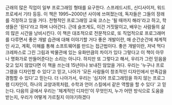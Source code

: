  근래의 많은 직업이 일부 프로그래밍 형태를 요구한다. 스프레드시트, 신디사이저, 워드프로세서 기타 등등. 이 책은 1995~2000년 사이에 쓰여졌는데, 독자들은 그들의 장래를 걱정하고 있을 거다.
 전형적인 프로그래밍 교육 코스는 '될 때까지 해라'라고 하고, 학생들은 '된다'라고 하며 나아간다. 근데 슬프게도, 이건 거짓말이고, 배우는 사람들의 삶의 많은 시간을 낭비시킨다. 이 책은 대조적으로 전문적으로, 또 직업적으로 프로그래머를 다루면서 좋은 개발 습관에 대해 이야기할 거다
 좋은 개발이란, 매 순간순간에 체계적인 사고, 계획, 이해를 통해 소프트웨어를 만드는 접근법이다. 좋은 개발이란, 저녁 먹다 크레파스로 그린 그림과 박물관에 있는 유화만큼의 차이가 있다
 그렇다고 이 책이 아무나 명화가로 만들어준다는 소리는 아니다. 하지만 또 그렇다고 해서, 우리가 그런 믿음을 갖고 있지 않았다면 이 책을 쓰는데 15년이나 보내진 않았을 거다.
 우리는 '누구나 프로그램을 디자인할 수 있다'고 믿고, 나아가 '모든 사람들이 창조적인 디자인에서 만족감을 경험할 수 있다'고 믿는다.
 더 나아가서, 우리는 '심지어 프로그래밍을 하지 않는 프로그램 디자인이, 하나의 교양과목처럼, 수학과 언어 스킬에서 같은 역할을 할 수 있다' 고 믿는다.
 다음의 글에서 우리는 '체계적인 디자인'이 무엇인지, 누가 어떤 방식으로 도움을 받는지, 우리가 어떻게 가르칠지 이야기하겠다
 
 
 

